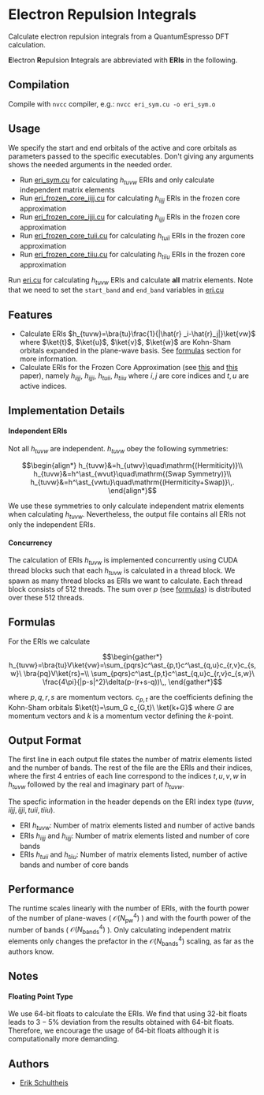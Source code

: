 # Electron Repulsion Integrals

Calculate electron repulsion integrals from a QuantumEspresso DFT calculation.

**E**lectron **R**epulsion **I**ntegrals are abbreviated with **ERIs** in the following.

## Compilation
Compile with `nvcc` compiler, e.g.: `nvcc eri_sym.cu -o eri_sym.o`

## Usage

We specify the start and end orbitals of the active and core orbitals as parameters passed to the specific executables. Don't giving any arguments shows the needed arguments in the needed order.
- Run [eri_sym.cu](eri_sym.cu) for calculating $h_{tuvw}$ ERIs and only calculate independent matrix elements
- Run [eri_frozen_core_iijj.cu](eri_frozen_core_iijj.cu) for calculating $h_{iijj}$ ERIs in the frozen core approximation
- Run [eri_frozen_core_ijji.cu](eri_frozen_core_ijji.cu) for calculating $h_{ijji}$ ERIs in the frozen core approximation
- Run [eri_frozen_core_tuii.cu](eri_frozen_core_tuii.cu) for calculating $h_{tuii}$ ERIs in the frozen core approximation
- Run [eri_frozen_core_tiiu.cu](eri_frozen_core_tiiu.cu) for calculating $h_{tiiu}$ ERIs in the frozen core approximation


Run [eri.cu](eri.cu) for calculating $h_{tuvw}$ ERIs and calculate **all** matrix elements. Note that we need to set the `start_band` and `end_band` variables in [eri.cu](eri.cu)

## Features
- Calculate ERIs $h_{tuvw}=\bra{tu}\frac{1}{|\hat{r} _i-\hat{r}_j|}\ket{vw}$ where $\ket{t}$, $\ket{u}$, $\ket{v}$, $\ket{w}$ are Kohn-Sham orbitals expanded in the plane-wave basis. See [formulas](#formulas) section for more information.
- Calculate ERIs for the Frozen Core Approximation (see [this](https://iopscience.iop.org/article/10.1088/2058-9565/abd334/pdf) and [this](https://pubs.aip.org/aip/jcp/article/154/11/114105/315377) paper), namely $h_{iijj}$, $h_{ijji}$, $h_{tuii}$, $h_{tiiu}$ where $i,j$ are core indices and $t,u$ are active indices.


## Implementation Details
#### Independent ERIs
Not all $h_{tuvw}$ are independent. $h_{tuvw}$ obey the following symmetries:
```math
\begin{align*}
h_{tuvw}&=h_{utwv}\quad\mathrm{(Hermiticity)}\\
h_{tuvw}&=h^\ast_{wvut}\quad\mathrm{(Swap Symmetry)}\\
h_{tuvw}&=h^\ast_{vwtu}\quad\mathrm{(Hermiticity+Swap)}\,.
\end{align*}
```
We use these symmetries to only calculate independent matrix elements when calculating $h_{tuvw}$. Nevertheless, the output file contains all ERIs not only the independent ERIs.

#### Concurrency
The calculation of ERIs $h_{tuvw}$ is implemented concurrently using CUDA thread blocks such that each $h_{tuvw}$ is calculated in a thread block. We spawn as many thread blocks as ERIs we want to calculate. Each thread block consists of $512$ threads. The sum over $p$ (see [formulas](#formulas)) is distributed over these $512$ threads.


## Formulas
For the ERIs we calculate
```math
\begin{gather*}
h_{tuvw}=\bra{tu}V\ket{vw}=\sum_{pqrs}c^\ast_{p,t}c^\ast_{q,u}c_{r,v}c_{s,w}\ \bra{pq}V\ket{rs}=\\
\sum_{pqrs}c^\ast_{p,t}c^\ast_{q,u}c_{r,v}c_{s,w}\ \frac{4\pi}{|p-s|^2}\delta(p-(r+s-q))\,,
\end{gather*}
```
where $p,q,r,s$ are momentum vectors. $c_{p,t}$ are the coefficients defining the Kohn-Sham orbitals $\ket{t}=\sum_G c_{G,t}\ \ket{k+G}$ where $G$ are momentum vectors and $k$ is a momentum vector defining the $k$-point.

## Output Format
The first line in each output file states the number of matrix elements listed and the number of bands.
The rest of the file are the ERIs and their indices, where the first 4 entries of each line correspond to the indices $t,u,v,w$ in $h_{tuvw}$ followed by the real and imaginary part of $h_{tuvw}$.

The specfic information in the header depends on the ERI index type ($tuvw, iijj, ijji, tuii, tiiu$).   
- ERI $h_{tuvw}$: Number of matrix elements listed and number of active bands
- ERIs $h_{iijj}$ and $h_{iijj}$: Number of matrix elements listed and number of core bands
- ERIs $h_{tuii}$ and $h_{tiiu}$: Number of matrix elements listed, number of active bands and number of core bands

## Performance
The runtime scales linearly with the number of ERIs, with the fourth power of the number of plane-waves ( $\mathcal{O}(N^4_\mathrm{pw})$ ) and with the fourth power of the number of bands ( $\mathcal{O}(N^4_\mathrm{bands})$ ). Only calculating independent matrix elements only changes the prefactor in the $\mathcal{O}(N^4_\mathrm{bands})$ scaling, as far as the authors know.

## Notes
#### Floating Point Type
We use $64$-bit floats to calculate the ERIs. We find that using $32$-bit floats leads to $3-5\%$ deviation from the results obtained with $64$-bit floats. Therefore, we encourage the usage of $64$-bit floats although it is computationally more demanding.

## Authors
- [Erik Schultheis](mailto:erik.schultheis@dlr.de)